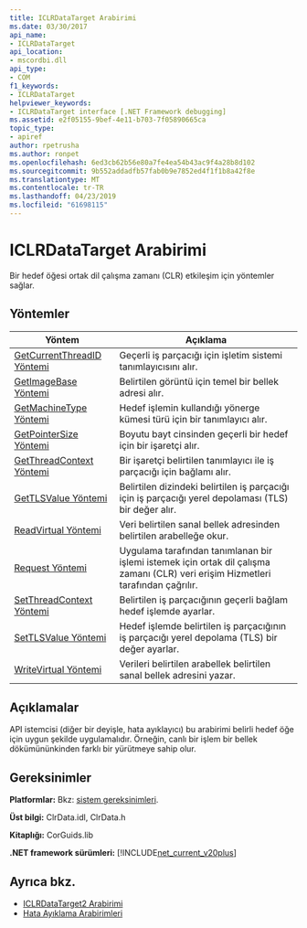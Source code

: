 ```yaml
---
title: ICLRDataTarget Arabirimi
ms.date: 03/30/2017
api_name:
- ICLRDataTarget
api_location:
- mscordbi.dll
api_type:
- COM
f1_keywords:
- ICLRDataTarget
helpviewer_keywords:
- ICLRDataTarget interface [.NET Framework debugging]
ms.assetid: e2f05155-9bef-4e11-b703-7f05890665ca
topic_type:
- apiref
author: rpetrusha
ms.author: ronpet
ms.openlocfilehash: 6ed3cb62b56e80a7fe4ea54b43ac9f4a28b8d102
ms.sourcegitcommit: 9b552addadfb57fab0b9e7852ed4f1f1b8a42f8e
ms.translationtype: MT
ms.contentlocale: tr-TR
ms.lasthandoff: 04/23/2019
ms.locfileid: "61698115"
---
```

# <a name="iclrdatatarget-interface"></a>ICLRDataTarget Arabirimi
Bir hedef öğesi ortak dil çalışma zamanı (CLR) etkileşim için yöntemler sağlar.  
  
## <a name="methods"></a>Yöntemler  
  
|Yöntem|Açıklama|  
|------------|-----------------|  
|[GetCurrentThreadID Yöntemi](../../../../docs/framework/unmanaged-api/debugging/iclrdatatarget-getcurrentthreadid-method.md)|Geçerli iş parçacığı için işletim sistemi tanımlayıcısını alır.|  
|[GetImageBase Yöntemi](../../../../docs/framework/unmanaged-api/debugging/iclrdatatarget-getimagebase-method.md)|Belirtilen görüntü için temel bir bellek adresi alır.|  
|[GetMachineType Yöntemi](../../../../docs/framework/unmanaged-api/debugging/iclrdatatarget-getmachinetype-method.md)|Hedef işlemin kullandığı yönerge kümesi türü için bir tanımlayıcı alır.|  
|[GetPointerSize Yöntemi](../../../../docs/framework/unmanaged-api/debugging/iclrdatatarget-getpointersize-method.md)|Boyutu bayt cinsinden geçerli bir hedef için bir işaretçi alır.|  
|[GetThreadContext Yöntemi](../../../../docs/framework/unmanaged-api/debugging/iclrdatatarget-getthreadcontext-method.md)|Bir işaretçi belirtilen tanımlayıcı ile iş parçacığı için bağlamı alır.|  
|[GetTLSValue Yöntemi](../../../../docs/framework/unmanaged-api/debugging/iclrdatatarget-gettlsvalue-method.md)|Belirtilen dizindeki belirtilen iş parçacığı için iş parçacığı yerel depolaması (TLS) bir değer alır.|  
|[ReadVirtual Yöntemi](../../../../docs/framework/unmanaged-api/debugging/iclrdatatarget-readvirtual-method.md)|Veri belirtilen sanal bellek adresinden belirtilen arabelleğe okur.|  
|[Request Yöntemi](../../../../docs/framework/unmanaged-api/debugging/iclrdatatarget-request-method.md)|Uygulama tarafından tanımlanan bir işlemi istemek için ortak dil çalışma zamanı (CLR) veri erişim Hizmetleri tarafından çağrılır.|  
|[SetThreadContext Yöntemi](../../../../docs/framework/unmanaged-api/debugging/iclrdatatarget-setthreadcontext-method.md)|Belirtilen iş parçacığının geçerli bağlam hedef işlemde ayarlar.|  
|[SetTLSValue Yöntemi](../../../../docs/framework/unmanaged-api/debugging/iclrdatatarget-settlsvalue-method.md)|Hedef işlemde belirtilen iş parçacığının iş parçacığı yerel depolama (TLS) bir değer ayarlar.|  
|[WriteVirtual Yöntemi](../../../../docs/framework/unmanaged-api/debugging/iclrdatatarget-writevirtual-method.md)|Verileri belirtilen arabellek belirtilen sanal bellek adresini yazar.|  
  
## <a name="remarks"></a>Açıklamalar  
 API istemcisi (diğer bir deyişle, hata ayıklayıcı) bu arabirimi belirli hedef öğe için uygun şekilde uygulamalıdır. Örneğin, canlı bir işlem bir bellek dökümününkinden farklı bir yürütmeye sahip olur.  
  
## <a name="requirements"></a>Gereksinimler  
 **Platformlar:** Bkz: [sistem gereksinimleri](../../../../docs/framework/get-started/system-requirements.md).  
  
 **Üst bilgi:** ClrData.idl, ClrData.h  
  
 **Kitaplığı:** CorGuids.lib  
  
 **.NET framework sürümleri:** [!INCLUDE[net_current_v20plus](../../../../includes/net-current-v20plus-md.md)]  
  
## <a name="see-also"></a>Ayrıca bkz.

- [ICLRDataTarget2 Arabirimi](../../../../docs/framework/unmanaged-api/debugging/iclrdatatarget2-interface.md)
- [Hata Ayıklama Arabirimleri](../../../../docs/framework/unmanaged-api/debugging/debugging-interfaces.md)
